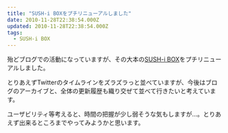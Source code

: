 ```yaml
---
title: "SUSH-i BOXをプチリニューアルしました"
date: 2010-11-28T22:38:54.000Z
updated: 2010-11-28T22:38:54.000Z
tags: 
  - SUSH-i BOX
---
```



殆どブログでの活動になっていますが、その大本の[SUSH-i BOX](http://sus-happy.net/)をプチリニューアルしました。

とりあえずTwitterのタイムラインをズラズラっと並べていますが、今後はブログのアーカイブと、全体の更新履歴も織り交ぜて並べて行きたいと考えています。

ユーザビリティ等考えると、時間の把握が少し弱そうな気もしますが…。とりあえず出来るところまでやってみようかと思います。


